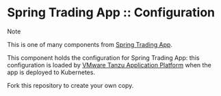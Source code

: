 # Spring Trading App :: Configuration

> [!NOTE]
> This is one of many components from
> [Spring Trading App](https://github.com/alexandreroman/sta).

This component holds the configuration for Spring Trading App: this configuration
is loaded by
[VMware Tanzu Application Platform](https://tanzu.vmware.com/application-platform)
when the app is deployed to Kubernetes.

Fork this repository to create your own copy.
